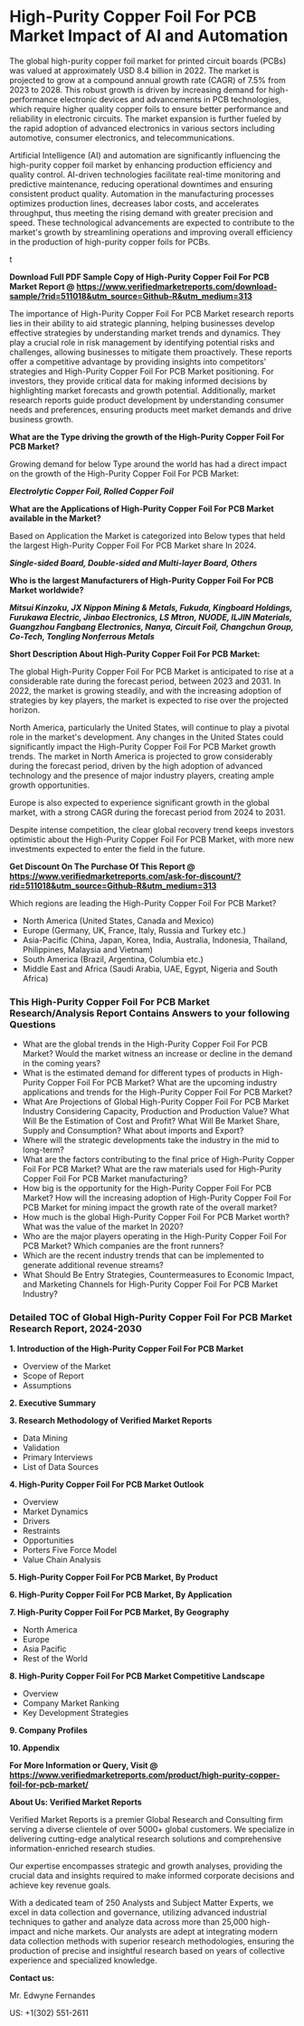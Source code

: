 <meta name="title" content="Global  High-Purity Copper Foil For PCB Market Impact of AI and Automation"><meta name="description" content="  The global high-purity copper foil market for printed circuit boards (PCBs) was valued at approximately USD 8.4 billion in 2022. The market is projected to grow at a"><meta name="title" content=" High-Purity Copper Foil For PCB Market Size, Share, Scope, Trends, Growth, Opportunities, Analysis, Forecast"> <h1>High-Purity Copper Foil For PCB Market Impact of AI and Automation</h1> <p>The global high-purity copper foil market for printed circuit boards (PCBs) was valued at approximately USD 8.4 billion in 2022. The market is projected to grow at a compound annual growth rate (CAGR) of 7.5% from 2023 to 2028. This robust growth is driven by increasing demand for high-performance electronic devices and advancements in PCB technologies, which require higher quality copper foils to ensure better performance and reliability in electronic circuits. The market expansion is further fueled by the rapid adoption of advanced electronics in various sectors including automotive, consumer electronics, and telecommunications.</p> <p>Artificial Intelligence (AI) and automation are significantly influencing the high-purity copper foil market by enhancing production efficiency and quality control. AI-driven technologies facilitate real-time monitoring and predictive maintenance, reducing operational downtimes and ensuring consistent product quality. Automation in the manufacturing processes optimizes production lines, decreases labor costs, and accelerates throughput, thus meeting the rising demand with greater precision and speed. These technological advancements are expected to contribute to the market's growth by streamlining operations and improving overall efficiency in the production of high-purity copper foils for PCBs.</p> t</p><p id="" class=""><strong>Download Full PDF Sample Copy of High-Purity Copper Foil For PCB Market Report @ <a href="https://www.verifiedmarketreports.com/download-sample/?rid=511018&utm_source=Github-R&utm_medium=313" target="_blank">https://www.verifiedmarketreports.com/download-sample/?rid=511018&utm_source=Github-R&utm_medium=313</a></strong></p><p>The importance of&nbsp;High-Purity Copper Foil For PCB Market research reports lies in their ability to aid strategic planning, helping businesses develop effective strategies by understanding market trends and dynamics. They play a crucial role in risk management by identifying potential risks and challenges, allowing businesses to mitigate them proactively. These reports offer a competitive advantage by providing insights into competitors' strategies and High-Purity Copper Foil For PCB Market positioning. For investors, they provide critical data for making informed decisions by highlighting market forecasts and growth potential. Additionally, market research reports guide product development by understanding consumer needs and preferences, ensuring products meet market demands and drive business growth.</p><p><strong>What are the&nbsp;Type driving the growth of the High-Purity Copper Foil For PCB Market?</strong></p><p id="" class="">Growing demand for below Type around the world has had a direct impact on the growth of the High-Purity Copper Foil For PCB Market:</p><em><strong>Electrolytic Copper Foil, Rolled Copper Foil</strong></em></p><strong>What are the&nbsp;Applications&nbsp;of High-Purity Copper Foil For PCB Market available in the Market?</strong></p><p id="" class="">Based on Application the Market is categorized into Below types that held the largest High-Purity Copper Foil For PCB Market share In 2024.</p><em><strong>Single-sided Board, Double-sided and Multi-layer Board, Others</strong></em></p><strong>Who is the largest Manufacturers of High-Purity Copper Foil For PCB Market worldwide?</strong></p><p><em><strong>Mitsui Kinzoku, JX Nippon Mining & Metals, Fukuda, Kingboard Holdings, Furukawa Electric, Jinbao Electronics, LS Mtron, NUODE, ILJIN Materials, Guangzhou Fangbang Electronics, Nanya, Circuit Foil, Changchun Group, Co-Tech, Tongling Nonferrous Metals</strong></em></p><p id="" class=""><strong>Short Description About High-Purity Copper Foil For PCB Market:</strong></p><p>The global High-Purity Copper Foil For PCB Market is anticipated to rise at a considerable rate during the forecast period, between 2023 and 2031. In 2022, the market is growing steadily, and with the increasing adoption of strategies by key players, the market is expected to rise over the projected horizon.</p><p>North America, particularly the United States, will continue to play a pivotal role in the market's development. Any changes in the United States could significantly impact the High-Purity Copper Foil For PCB Market growth trends. The market in North America is projected to grow considerably during the forecast period, driven by the high adoption of advanced technology and the presence of major industry players, creating ample growth opportunities.</p><p>Europe is also expected to experience significant growth in the global market, with a strong CAGR during the forecast period from 2024 to 2031.</p><p>Despite intense competition, the clear global recovery trend keeps investors optimistic about the High-Purity Copper Foil For PCB Market, with more new investments expected to enter the field in the future.</p><p id="" class=""><strong>Get Discount On The Purchase Of This Report @ <a href="https://www.verifiedmarketreports.com/ask-for-discount/?rid=511018&utm_source=Github-R&utm_medium=313" target="_blank">https://www.verifiedmarketreports.com/ask-for-discount/?rid=511018&utm_source=Github-R&utm_medium=313</a></strong></p>Which regions are leading the High-Purity Copper Foil For PCB Market?</p><ul><li>North America (United States, Canada and Mexico)</li><li>Europe (Germany, UK, France, Italy, Russia and Turkey etc.)</li><li>Asia-Pacific (China, Japan, Korea, India, Australia, Indonesia, Thailand, Philippines, Malaysia and Vietnam)</li><li>South America (Brazil, Argentina, Columbia etc.)</li><li>Middle East and Africa (Saudi Arabia, UAE, Egypt, Nigeria and South Africa)</li></ul><h3 id="" class="">This High-Purity Copper Foil For PCB Market Research/Analysis Report Contains Answers to your following Questions</h3><ul><li>What are the global trends in the High-Purity Copper Foil For PCB Market? Would the market witness an increase or decline in the demand in the coming years?</li><li>What is the estimated demand for different types of products in High-Purity Copper Foil For PCB Market? What are the upcoming industry applications and trends for the High-Purity Copper Foil For PCB Market?</li><li>What Are Projections of Global High-Purity Copper Foil For PCB Market Industry Considering Capacity, Production and Production Value? What Will Be the Estimation of Cost and Profit? What Will Be Market Share, Supply and Consumption? What about imports and Export?</li><li>Where will the strategic developments take the industry in the mid to long-term?</li><li>What are the factors contributing to the final price of High-Purity Copper Foil For PCB Market? What are the raw materials used for High-Purity Copper Foil For PCB Market manufacturing?</li><li>How big is the opportunity for the High-Purity Copper Foil For PCB Market? How will the increasing adoption of High-Purity Copper Foil For PCB Market for mining impact the growth rate of the overall market?</li><li>How much is the global High-Purity Copper Foil For PCB Market worth? What was the value of the market In 2020?</li><li>Who are the major players operating in the High-Purity Copper Foil For PCB Market? Which companies are the front runners?</li><li>Which are the recent industry trends that can be implemented to generate additional revenue streams?</li><li>What Should Be Entry Strategies, Countermeasures to Economic Impact, and Marketing Channels for High-Purity Copper Foil For PCB Market Industry?</li></ul><h3 id="" class="">Detailed TOC of Global High-Purity Copper Foil For PCB Market Research Report, 2024-2030</h3><p id="" class=""><strong>1. Introduction of the High-Purity Copper Foil For PCB Market</strong></p><ul><li>Overview of the Market</li><li>Scope of Report</li><li>Assumptions</li></ul><p id="" class=""><strong>2. Executive Summary</strong></p><p id="" class=""><strong>3. Research Methodology of Verified Market Reports</strong></p><ul><li>Data Mining</li><li>Validation</li><li>Primary Interviews</li><li>List of Data Sources</li></ul><p id="" class=""><strong>4. High-Purity Copper Foil For PCB Market Outlook</strong></p><ul><li>Overview</li><li>Market Dynamics</li><li>Drivers</li><li>Restraints</li><li>Opportunities</li><li>Porters Five Force Model</li><li>Value Chain Analysis</li></ul><p id="" class=""><strong>5. High-Purity Copper Foil For PCB Market, By Product</strong></p><p id="" class=""><strong>6. High-Purity Copper Foil For PCB Market, By Application</strong></p><p id="" class=""><strong>7. High-Purity Copper Foil For PCB Market, By Geography</strong></p><ul><li>North America</li><li>Europe</li><li>Asia Pacific</li><li>Rest of the World</li></ul><p id="" class=""><strong>8. High-Purity Copper Foil For PCB Market Competitive Landscape</strong></p><ul><li>Overview</li><li>Company Market Ranking</li><li>Key Development Strategies</li></ul><p id="" class=""><strong>9. Company Profiles</strong></p><p id="" class=""><strong>10. Appendix</strong></p><p id="" class=""><strong>For More Information or Query, Visit @ <a href="https://www.verifiedmarketreports.com/product/high-purity-copper-foil-for-pcb-market/" target="_blank">https://www.verifiedmarketreports.com/product/high-purity-copper-foil-for-pcb-market/</a></strong></p><p id="" class=""><strong>About Us: Verified Market Reports</strong></p><p id="" class="">Verified Market Reports is a premier Global Research and Consulting firm serving a diverse clientele of over 5000+ global customers. We specialize in delivering cutting-edge analytical research solutions and comprehensive information-enriched research studies.</p><p id="" class="">Our expertise encompasses strategic and growth analyses, providing the crucial data and insights required to make informed corporate decisions and achieve key revenue goals.</p><p id="" class="">With a dedicated team of 250 Analysts and Subject Matter Experts, we excel in data collection and governance, utilizing advanced industrial techniques to gather and analyze data across more than 25,000 high-impact and niche markets. Our analysts are adept at integrating modern data collection methods with superior research methodologies, ensuring the production of precise and insightful research based on years of collective experience and specialized knowledge.</p><p id="" class=""><strong>Contact us:</strong></p><p id="" class="">Mr. Edwyne Fernandes</p><p id="" class="">US: +1(302) 551-2611</p>